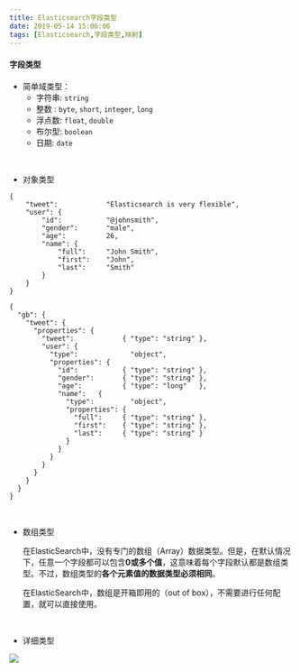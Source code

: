 ```yaml
---
title: Elasticsearch字段类型
date: 2019-05-14 15:06:06
tags: [Elasticsearch,字段类型,映射]
---
```


#### 字段类型

- 简单域类型：
  - 字符串: `string`
  - 整数 : `byte`, `short`, `integer`, `long`
  - 浮点数: `float`, `double`
  - 布尔型: `boolean`
  - 日期: `date`

<!--more-->

<br/>



- 对象类型

```
{
    "tweet":            "Elasticsearch is very flexible",
    "user": {
        "id":           "@johnsmith",
        "gender":       "male",
        "age":          26,
        "name": {
            "full":     "John Smith",
            "first":    "John",
            "last":     "Smith"
        }
    }
}
```

```
{
  "gb": {
    "tweet": { 
      "properties": {
        "tweet":            { "type": "string" },
        "user": { 
          "type":             "object",
          "properties": {
            "id":           { "type": "string" },
            "gender":       { "type": "string" },
            "age":          { "type": "long"   },
            "name":   { 
              "type":         "object",
              "properties": {
                "full":     { "type": "string" },
                "first":    { "type": "string" },
                "last":     { "type": "string" }
              }
            }
          }
        }
      }
    }
  }
}
```

<br/>



- 数组类型

  在ElasticSearch中，没有专门的数组（Array）数据类型。但是，在默认情况下，任意一个字段都可以包含**0或多个值**，这意味着每个字段默认都是数组类型。不过，数组类型的**各个元素值的数据类型必须相同**。

  在ElasticSearch中，数组是开箱即用的（out of box），不需要进行任何配置，就可以直接使用。

<br/>



- 详细类型

![](https://chenoge.github.io/endBlogs/2019/05/14/Elasticsearch字段类型/字段类型表.png)

<br/>

